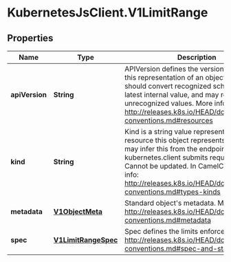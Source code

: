 # KubernetesJsClient.V1LimitRange

## Properties
Name | Type | Description | Notes
------------ | ------------- | ------------- | -------------
**apiVersion** | **String** | APIVersion defines the versioned schema of this representation of an object. Servers should convert recognized schemas to the latest internal value, and may reject unrecognized values. More info: http://releases.k8s.io/HEAD/docs/devel/api-conventions.md#resources | [optional] 
**kind** | **String** | Kind is a string value representing the REST resource this object represents. Servers may infer this from the endpoint the kubernetes.client submits requests to. Cannot be updated. In CamelCase. More info: http://releases.k8s.io/HEAD/docs/devel/api-conventions.md#types-kinds | [optional] 
**metadata** | [**V1ObjectMeta**](V1ObjectMeta.md) | Standard object&#39;s metadata. More info: http://releases.k8s.io/HEAD/docs/devel/api-conventions.md#metadata | [optional] 
**spec** | [**V1LimitRangeSpec**](V1LimitRangeSpec.md) | Spec defines the limits enforced. More info: http://releases.k8s.io/HEAD/docs/devel/api-conventions.md#spec-and-status | [optional] 


